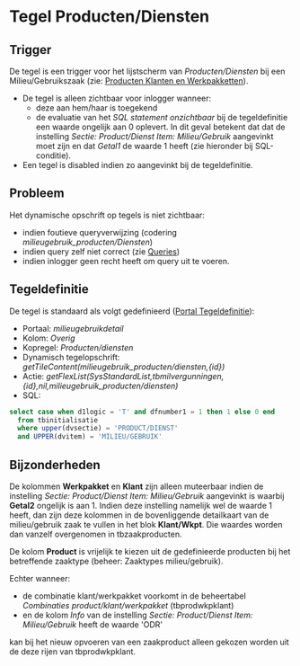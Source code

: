 # Tegel Producten/Diensten

## Trigger

De tegel is een trigger voor het lijstscherm van _Producten/Diensten_ bij een Milieu/Gebruikszaak (zie: [Producten Klanten en Werkpakketten](/instellen_inrichten/producten_klanten_werkpakketten.md)).

- De tegel is alleen zichtbaar voor inlogger wanneer:
  - deze aan hem/haar is toegekend
  - de evaluatie van het _SQL statement onzichtbaar_ bij de tegeldefinitie een waarde ongelijk aan 0 oplevert. In dit geval betekent dat dat de instelling _Sectie: Product/Dienst Item: Milieu/Gebruik_ aangevinkt moet zijn en dat _Getal1_ de waarde 1 heeft (zie hieronder bij SQL-conditie).
- Een tegel is disabled indien zo aangevinkt bij de tegeldefinitie.

## Probleem

Het dynamische opschrift op tegels is niet zichtbaar:

- indien foutieve queryverwijzing (codering _milieugebruik_producten/Diensten_)
- indien query zelf niet correct (zie [Queries](/instellen_inrichten/queries.md))
- indien inlogger geen recht heeft om query uit te voeren.

## Tegeldefinitie

De tegel is standaard als volgt gedefinieerd ([Portal Tegeldefinitie](/instellen_inrichten/portaldefinitie/portal_tegel.md)):

- Portaal: _milieugebruikdetail_
- Kolom: _Overig_
- Kopregel: _Producten/diensten_
- Dynamisch tegelopschrift: _getTileContent(milieugebruik_producten/diensten,{id})_
- Actie: _getFlexList(SysStandardList,tbmilvergunningen,{id},nil,milieugebruik_producten/diensten)_
- SQL:

```sql
select case when d1logic = 'T' and dfnumber1 = 1 then 1 else 0 end
  from tbinitialisatie
  where upper(dvsectie) = 'PRODUCT/DIENST'
  and UPPER(dvitem) = 'MILIEU/GEBRUIK'
```

## Bijzonderheden

De kolommen **Werkpakket** en **Klant** zijn alleen muteerbaar indien de instelling _Sectie: Product/Dienst Item: Milieu/Gebruik_ aangevinkt is waarbij **Getal2** ongelijk is aan 1. Indien deze instelling namelijk wel de waarde 1 heeft, dan zijn deze kolommen in de bovenliggende detailkaart van de milieu/gebruik zaak te vullen in het blok **Klant/Wkpt**. Die waardes worden dan vanzelf overgenomen in tbzaakproducten.

De kolom **Product** is vrijelijk te kiezen uit de gedefinieerde producten bij het betreffende zaaktype (beheer: Zaaktypes milieu/gebruik).

Echter wanneer:

- de combinatie klant/werkpakket voorkomt in de beheertabel _Combinaties product/klant/werkpakket_ (tbprodwkpklant)
- en de kolom _Info_ van de instelling _Sectie: Product/Dienst Item: Milieu/Gebruik_ heeft de waarde 'ODR'

kan bij het nieuw opvoeren van een zaakproduct alleen gekozen worden uit de deze rijen van tbprodwkpklant.
